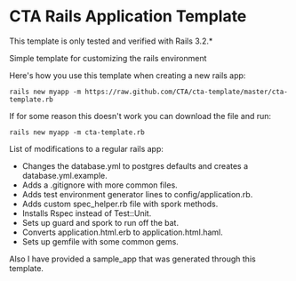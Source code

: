 CTA Rails Application Template
============
This template is only tested and verified with Rails 3.2.\*

Simple template for customizing the rails environment

Here's how you use this template when creating a new rails app:

  `rails new myapp -m https://raw.github.com/CTA/cta-template/master/cta-template.rb`

If for some reason this doesn't work you can download the file and run:

  `rails new myapp -m cta-template.rb`

List of modifications to a regular rails app:
  * Changes the database.yml to postgres defaults and creates a database.yml.example.
  * Adds a .gitignore with more common files.
  * Adds test environment generator lines to config/application.rb.
  * Adds custom spec\_helper.rb file with spork methods.
  * Installs Rspec instead of Test::Unit.
  * Sets up guard and spork to run off the bat.
  * Converts application.html.erb to application.html.haml.
  * Sets up gemfile with some common gems.

Also I have provided a sample\_app that was generated through this template.
